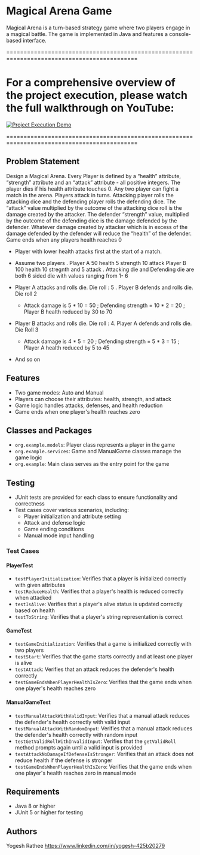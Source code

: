 # Magical Arena Game
Magical Arena is a turn-based strategy game where two players engage in a magical battle. The game is implemented in Java and features a console-based interface.

============================================================================================
# For a comprehensive overview of the project execution, please watch the full walkthrough on YouTube:
[![Project Execution Demo](https://img.youtube.com/vi/l16lrGbRxhg/0.jpg)](https://youtu.be/l16lrGbRxhg?si=I9vz2oYtexIpsKiE)

============================================================================================

## Problem Statement
Design a Magical Arena. Every Player is defined by a “health” attribute, “strength” attribute and an “attack” attribute - all positive integers. The player dies if his health attribute touches 0. 
Any two player can fight a match in the arena. Players attack in turns. Attacking player rolls the attacking dice and the defending player rolls the defending dice. The “attack”  value multiplied by the outcome of the  attacking dice roll is the damage created by the attacker. The defender “strength” value, multiplied by the outcome of the defending dice is the damage defended by the defender. Whatever damage created by attacker which is in excess of the damage defended by the defender will reduce the “health” of the defender. Game ends when any players health reaches 0

* Player with lower health attacks first at the start of a match. 

* Assume two players . Player A 50 health 5 strength 10 attack Player B 100 health 10 stregnth and 5 attack . Attacking die and Defending die are both 6 sided die with values ranging from 1- 6

* Player A attacks and rolls die. Die roll : 5 . Player B defends and rolls die. Die roll 2

  + Attack damage is 5 * 10 = 50 ; Defending strength = 10 * 2 = 20 ; Player B health reduced by 30 to 70

* Player B attacks and rolls die. Die roll : 4. Player A defends and rolls die. Die Roll 3

  + Attack damage is 4 * 5 = 20 ; Defending strength = 5 * 3 = 15 ; Player A health reduced by 5 to 45

* And so on


## Features
* Two game modes: Auto and Manual
* Players can choose their attributes: health, strength, and attack
* Game logic handles attacks, defenses, and health reduction
* Game ends when one player's health reaches zero

## Classes and Packages
* `org.example.models`: Player class represents a player in the game
* `org.example.services`: Game and ManualGame classes manage the game logic
* `org.example`: Main class serves as the entry point for the game

## Testing
* JUnit tests are provided for each class to ensure functionality and correctness
* Test cases cover various scenarios, including:
	+ Player initialization and attribute setting
	+ Attack and defense logic
	+ Game ending conditions
	+ Manual mode input handling

### Test Cases

#### PlayerTest
* `testPlayerInitialization`: Verifies that a player is initialized correctly with given attributes
* `testReduceHealth`: Verifies that a player's health is reduced correctly when attacked
* `testIsAlive`: Verifies that a player's alive status is updated correctly based on health
* `testToString`: Verifies that a player's string representation is correct

#### GameTest
* `testGameInitialization`: Verifies that a game is initialized correctly with two players
* `testStart`: Verifies that the game starts correctly and at least one player is alive
* `testAttack`: Verifies that an attack reduces the defender's health correctly
* `testGameEndsWhenPlayerHealthIsZero`: Verifies that the game ends when one player's health reaches zero

#### ManualGameTest
* `testManualAttackWithValidInput`: Verifies that a manual attack reduces the defender's health correctly with valid input
* `testManualAttackWithRandomInput`: Verifies that a manual attack reduces the defender's health correctly with random input
* `testGetValidRollWithInvalidInput`: Verifies that the `getValidRoll` method prompts again until a valid input is provided
* `testAttackNoDamageIfDefenseIsStronger`: Verifies that an attack does not reduce health if the defense is stronger
* `testGameEndsWhenPlayerHealthIsZero`: Verifies that the game ends when one player's health reaches zero in manual mode

## Requirements
* Java 8 or higher
* JUnit 5 or higher for testing

## Authors
  Yogesh Rathee
  https://www.linkedin.com/in/yogesh-425b20279


